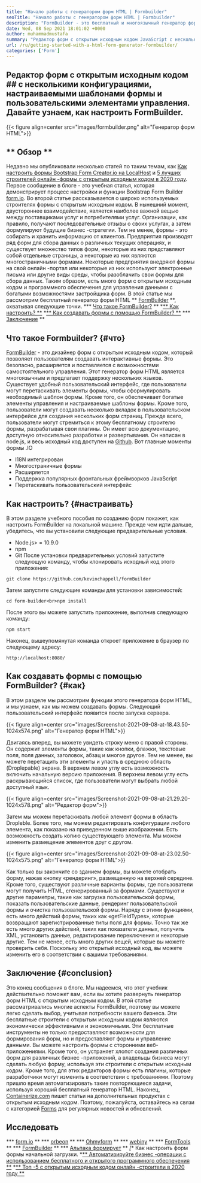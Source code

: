 ```yaml
---
title: "Начало работы с генератором форм HTML | Formbuilder" 
seoTitle: "Начало работы с генератором форм HTML | Formbuilder" 
description: "FormBuilder - это бесплатный и многоязычный генератор форм HTML с пользовательским интерфейсом перетаскивания. Следуйте этому уроку, чтобы узнать, как установить его на Localhost." 
date: Wed, 08 Sep 2021 18:01:02 +0000
author: muhammadmustafa
summary: "Редактор форм с открытым исходным кодом JavaScript с несколькими конфигурациями, настраиваемыми шаблонами форм и пользовательскими элементами управления. Давайте научимся настроить FormBuilder." 
url: /ru/getting-started-with-a-html-form-generator-formbuilder/
categories: ['Form']
---
```


## Редактор форм с открытым исходным кодом ## с несколькими конфигурациями, настраиваемыми шаблонами формы и пользовательскими элементами управления. Давайте узнаем, как настроить FormBuilder.

{{< figure align=center src="images/formbuilder.png" alt="Генератор форм HTML">}}


## ** Обзор **
Недавно мы опубликовали несколько статей по таким темам, как [Как настроить формы Bootstrap Form Creator.io на LocalHost][1] и [5 лучших строителей онлайн -формы с открытым исходным кодом в 2020 году][2]. Первое сообщение в блоге - это учебная статья, которая демонстрирует процесс настройки и функции Boolstrap Form Builder [form.io][3]. Во второй статье рассказывается о широко используемых строителях формы с открытым исходным кодом. В нынешний момент, двустороннее взаимодействие, является наиболее важной вещью между поставщиками услуг и потребителями услуг. Организации, как правило, получают последовательные отзывы о своих услугах, а затем формулируют будущие бизнес -стратегии. Тем не менее, формы - это собирать и хранить информацию от клиентов. Предприятия производят ряд форм для сбора данных о различных текущих операциях, и существует множество типов форм, некоторые из них представляют собой отдельные страницы, а некоторые из них являются многостраничными формами. Некоторые предприятия внедряют формы на свой онлайн -портал или некоторые из них используют электронные письма или другие виды среды, чтобы разоблачить свои формы для сбора данных.
Таким образом, есть много форм с открытым исходным кодом и программного обеспечения для управления данными с богатыми возможностями застройщика форм. В этой статье мы рассмотрим бесплатный генератор форм HTML ** [FormBuilder][4] **, охватывая следующие точки.
  *** [Что такое FormBuilder?][5] **
  *[** Как настроить? **][6]
  *[** Как создавать формы с помощью FormBuilder? **][7]
  *** [Заключение][8] **

## Что такое Formbuilder? {#что}
[FormBuilder][4] - это дизайнер форм с открытым исходным кодом, который позволяет пользователям создавать интерактивные формы. Это безопасно, расширяется и поставляется с возможностями самостоятельного управления. Этот генератор форм HTML является многоязычным и предлагает поддержку нескольких языков. Существует удобный пользовательский интерфейс, где пользователи могут перетаскивать элементы формы, чтобы сформулировать необходимый шаблон формы. Кроме того, он обеспечивает богатые элементы управления и настраиваемые шаблоны формы. Кроме того, пользователи могут создавать несколько вкладок в пользовательском интерфейсе для создания нескольких форм страниц. Прежде всего, пользователи могут стремиться к этому бесплатному строителю формы, разрабатывая свои плагины. Он имеет всю документацию, доступную относительно разработки и развертывания. Он написан в node.js, и весь исходный код доступен на [Github][9].
Вот главные моменты формы .IO
  * I18N интегрирован
  * Многостраничные формы
  * Расширяется
  * Поддержка популярных фронтальных фреймворков JavaScript
  * Перетаскивать пользовательский интерфейс

## Как настроить? {#настраивать}
В этом разделе учебного пособия по созданию форм покажет, как настроить FormBuilder на локальной машине.
Прежде чем идти дальше, убедитесь, что вы установили следующие предварительные условия.
  * Node.js> = 10.9.0
  * npm
  * Git
После установки предварительных условий запустите следующую команду, чтобы клонировать исходный код этого приложения:
```
git clone https://github.com/kevinchappell/formBuilder
```
Затем запустите следующие команды для установки зависимостей:
```
cd form-builder<br>npm install 
```
После этого вы можете запустить приложение, выполнив следующую команду:
```
npm start
```
Наконец, вышеупомянутая команда откроет приложение в браузер по следующему адресу:
```
http://localhost:8080/
```

## Как создавать формы с помощью FormBuilder? {#как}
В этом разделе мы рассмотрим функции этого генератора форм HTML, и мы узнаем, как мы можем создавать формы.
Следующий пользовательский интерфейс появится после запуска сервера.

{{< figure align=center src="images/Screenshot-2021-09-08-at-18.43.50-1024x574.png" alt="Генератор форм HTML">}}

Двигаясь вперед, вы можете увидеть строку меню с правой стороны. Он содержит элементы формы, такие как кнопки, флажки, текстовые поля, поля данных, заголовок, абзац и многое другое. Тем не менее, вы можете перетащить эти элементы и упасть в среднюю область (Droplepable) экрана. В верхнем левом углу есть возможность включить начальную версию приложения. В верхнем левом углу есть раскрывающийся список, где пользователи могут выбрать любой доступный язык.

{{< figure align=center src="images/Screenshot-2021-09-08-at-21.29.20-1024x578.png" alt="Редактор форм">}}

Затем мы можем перетаскивать любой элемент формы в область Dropleble. Более того, мы можем редактировать конфигурации любого элемента, как показано на приведенном выше изображении. Есть возможность создать копию существующего элемента. Мы можем изменить размещение элементов друг с другом.

{{< figure align=center src="images/Screenshot-2021-09-08-at-23.02.50-1024x575.png" alt="Генератор форм HTML">}}

Как только вы закончите со зданием формы, вы можете отобрать форму, нажав кнопку «рендеринг», размещенную на верхней середине. Кроме того, существуют различные варианты формы, где пользователи могут получить HTML, сгенерированный за формами. Существуют и другие параметры, такие как загрузка пользовательской формы, показать пользовательские данные, рендеринг пользовательской формы и очистка пользовательской формы. Наряду с этими функциями, есть много действий формы, таких как «getFieldTypes», которые возвращают зарегистрированные типы поля для формы. Точно так же есть много других действий, таких как показатели данных, получить XML, установить данные, редактирование переключения и некоторые другие. Тем не менее, есть много других вещей, которые вы можете проверить себя. Поскольку это открытый исходный код, вы можете изменить его в соответствии с вашими требованиями.

## Заключение {#conclusion}
Это конец сообщения в блоге. Мы надеемся, что этот учебник действительно поможет вам, если вы хотите развернуть генератор форм HTML с открытым исходным кодом. В этой статье рассматривались многие аспекты FormBuilder, поэтому вы можете легко сделать выбор, учитывая потребности вашего бизнеса. Эти бесплатные строители с открытым исходным кодом являются экономически эффективными и экономичными. Эти бесплатные инструменты не только предоставляют возможности для формирования форм, но и предоставляют формы и управление данными. Вы можете настроить формы с сторонними веб-приложениями. Кроме того, он устраняет хлопот создания различных форм для различных бизнес -приложений, а владельцы бизнеса могут сделать любую форму, используя эти строители с открытым исходным кодом. Кроме того, для этих редакторов формы есть плагины, которые разработчики могут изменить в соответствии с требованиями. Поэтому пришло время автоматизировать такие повторяющиеся задачи, используя хороший бесплатный генератор HTML.
Наконец, [Containerize.com][10] пишет статьи на дополнительных продуктах с открытым исходным кодом. Поэтому, пожалуйста, оставайтесь на связи с категорией [Forms][11] для регулярных новостей и обновлений.

## Исследовать
  *** [form.io][3] **
  *** [orbeon][12] **
  *** [Ohmyform][13] **
  *** [webiny][14] **
  *** [FormTools][15] **
  *** [FormBuilder][4] **
  *** [Альпака формирует][16] **
  *[** Как настроить форм формы начальной загрузки.
  *[** Автоматизируйте бизнес -операции с использованием бесплатного и открытого программного обеспечения **][17]
  *[** Топ -5 с открытым исходным кодом онлайн -строители в 2020 году **][2]

  
[1]: https://blog.containerize.com/form/how-to-setup-bootstrap-form-creator-formio-on-localhost/
[2]: https://blog.containerize.com/form/top-5-open-source-online-form-builders-in-year-2020/
[3]: https://products.containerize.com/form/formio/
[4]: https://products.containerize.com/form/formbuilder/
[5]: #what
[6]: #setup
[7]: #how
[8]: #Conclusion
[9]: https://github.com/kevinchappell/formBuilder
[10]: https://www.containerize.com/
[11]: https://products.containerize.com/healthcare-technologies/
[12]: https://products.containerize.com/form/orbeon/
[13]: https://products.containerize.com/form/ohmyform/
[14]: https://products.containerize.com/form/webiny/
[15]: https://products.containerize.com/form/formtools/
[16]: https://products.containerize.com/form/alpaca/
[17]: https://blog.containerize.com/blogging/automate-business-operations-using-open-source-software/
